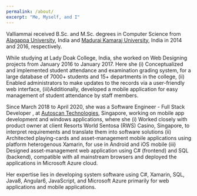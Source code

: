 ```yaml
---
permalink: /about/
excerpt: "Me, Myself, and I"
---
```


Valliammai received B.Sc. and M.Sc. degrees in Computer Science from [Alagappa University](http://www.alagappauniversity.ac.in/), India and [Madurai Kamaraj University](http://www.mkuniversity.org/), India in 2014 and 2016, respectively.

While studying at Lady Doak College, India, she worked on Web Designing projects from January 2016 to January 2017. Here she (i) Conceptualized and implemented student attendance and examination grading system, for a large database of 7000+ students and 15+ departments in the college, (ii)	Enabled administrators to make updates to the records via a user-friendly web interface, (iii)Additionally, developed a mobile application for easy management of student attendance by staff members.

Since March 2018 to April 2020, she was a Software Engineer - Full Stack Developer , at [Autoscan Technologies](http://www.autoscan.sg/), Singapore, working on mobile app development and windows applications, where she (i)	Worked closely with product owner at client Resorts World Sentosa (RWS) Casino, Singapore, to interpret requirements and translate them into software solutions (ii) Architected playing-cards and asset-management mobile applications using platform heterogenous Xamarin, for use in Android and iOS mobile (iii) Designed asset-management web application using C# (frontend) and SQL (backend), compatible with all mainstream browsers and deployed the applications in Microsoft Azure cloud.

Her expertise lies in developing system software using C#, Xamarin, SQL, Java8, Angular6, JavaScript, and Microsoft Azure primarily for web applications and mobile applications.